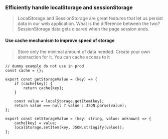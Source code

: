 ### Efficiently handle localStorage and sessionStorage ###

> LocalStorage and SessionStorage are great features that let us persist data in our web application. What is the difference between the two? SessionStorage data gets cleared when the page session ends.

#### Use cache mechanism to improve speed of storage ####

> Store only the minimal amount of data needed.
> Create your own abstraction for it. You can cache access to it

```
// dummy example do not use in prod
const cache = {};

export const getStorageValue = (key) => {
    if (cache[key]) {
        return cache[key];
    }
    
    const value = localStorage.getItem(key);
    return value === null ? value : JSON.parse(value);
};

export const setStorageValue = (key: string, value: unknown) => {
    cache[key] = value;
    localStorage.setItem(key, JSON.stringify(value));
};
```

